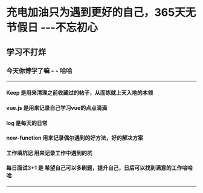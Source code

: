 # 充电加油只为遇到更好的自己，365天无节假日 ---不忘初心
## 学习不打烊
### 今天你博学了嘛 - - 哈哈
--- 
#### Keep 是用来清理之前收藏过的帖子，从而练就上天入地的本领
#### vue.js 是用来记录自己学习vue的点点滴滴
#### log 是每天的日常
#### new-function 用来记录偶尔遇到的好方法，好的解决方案
#### 工作填坑记 用来记录工作中遇到的坑
#### 每日面试3+1 是 希望自己可以多刷题，提升自己，日后可以找到满意的工作哈哈哈
---
